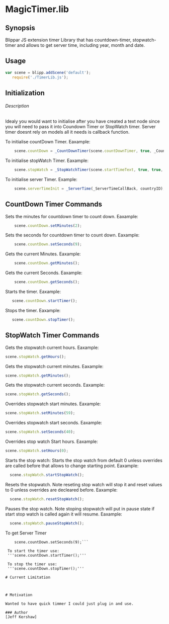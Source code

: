 # MagicTimer.lib

## Synopsis
Blippar JS extension timer Library that has countdown-timer, stopwatch-timer and allows to get server time, including year, month and date.

## Usage
```JavaScript
var scene = blipp.addScene('default');
   require('./TimerLib.js');
```  
## Initialization

###### Description
Idealy you would want to initialise after you have created a text node since you will need to pass it into Coundown Timer or StopWatch timer. Server timer doesnt rely on models all it needs is callback function.

 To initialise countDown Timer.
 Eaxample:
```JavaScript
    scene.countDown = _CountDownTimer(scene.countDownTimer, true, _CountDowtimercallback, true);
```
To initialise stopWatch Timer.
Eaxample:
```JavaScript
    scene.stopWatch = _StopWatchTimer(scene.startTimeText, true, true, true, "", "", "", true);
```
To initialise server Timer.
Example:
```JavaScript
    scene.serverTimeInit = _ServerTime(_ServerTimeCallBack, countryID);
```

## CountDown Timer Commands

Sets the minutes for countdown timer to count down.
Eaxample:
```JavaScript
    scene.countDown.setMinutes(2);
```
Sets the seconds for countdown timer to count down.
Eaxample:
```JavaScript
    scene.countDown.setSeconds(9);
```
Gets the current Minutes.
Eaxample:
```JavaScript
    scene.countDown.getMinutes();
```
Gets the current Seconds.
Eaxample:
```JavaScript
    scene.countDown.getSeconds();
```
Starts the timer.
Eaxample:
```JavaScript
   scene.countDown.startTimer();
```
Stops the timer.
Eaxample:
```JavaScript
   scene.countDown.stopTimer();
```

## StopWatch Timer Commands

Gets the stopwatch current hours.
Eaxample:
   ```JavaScript
   scene.stopWatch.getHours();
   ```
Gets the stopwatch current minutes.
Eaxample:
   ```JavaScript
   scene.stopWatch.getMinutes();
   ```
Gets the stopwatch current seconds.
Eaxample:
   ```JavaScript
   scene.stopWatch.getSeconds();
   ```
Overrides stopwatch start minutes.
Eaxample:
   ```JavaScript
   scene.stopWatch.setMinutes(59);
   ```
Overrides stopwatch start seconds.
Eaxample:
   ```JavaScript
   scene.stopWatch.setSeconds(40);
   ```
Overrides stop watch Start hours.
Eaxample:
 ```JavaScript
 scene.stopWatch.setHours(0);
 ```
Starts the stop watch: Starts the stop watch from default 0 unless overrides are called before that allows to change starting point.
Eaxample:
```JavaScript
  scene.stopWatch.startStopWatch();
```
Resets the stopwatch. Note reseting stop watch will stop it and reset values to 0 unless overrides are decleared before.
Eaxample:
```JavaScript
  scene.stopWatch.resetStopWatch();
```
Pauses the stop watch. Note stoping stopwatch will put in pause state if start stop watch is called again it will resume.
Eaxample:
```JavaScript
  scene.stopWatch.pauseStopWatch();
```







To get Server Timer
``` scene.countDown.setMinutes(2);
    scene.countDown.setSeconds(9);```
    
 To start the timer use:
 '''scene.countDown.startTimer();'''
 
 To stop the timer use:
 '''scene.countDown.stopTimer();'''

# Current Limitation



# Motivation

Wanted to have quick timmer I could just plug in and use.

### Author
[Jeff Kershaw]
